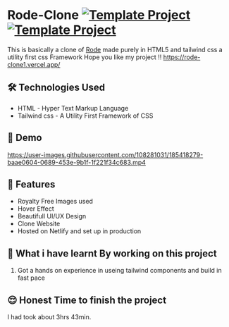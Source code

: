 # Rode-Clone [![Template Project](https://img.shields.io/badge/Clone-Project-red)](http://www.gnu.org/licenses/agpl-3.0) [![Template Project](https://img.shields.io/badge/Technologies%20-HTML%2FTailwind-brightgreen)](http://www.gnu.org/licenses/agpl-3.0)

This is basically a clone of [Rode](https://rode.com/en) made purely in HTML5 and tailwind css a utility first css Framework
Hope you like my project !!
https://rode-clone1.vercel.app/

## 🛠 Technologies Used
  - HTML - Hyper Text Markup Language
  - Tailwind css - A Utility First Framework of CSS

## 🚩 Demo


https://user-images.githubusercontent.com/108281031/185418279-baae0604-0689-453e-9b1f-1f221f34c683.mp4





## 📝 Features

- Royalty Free Images used
- Hover Effect
- Beautifull UI/UX Design
- Clone Website
- Hosted on Netlify and set up in production

## 🤔 What i have learnt By working on this project
1. Got a hands on experience in useing tailwind components and build in fast pace

## 😌 Honest Time to finish the project

I had took about 3hrs 43min.
